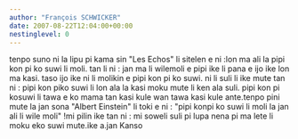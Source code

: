 ```yaml
---
author: "François SCHWICKER"
date: 2007-08-22T12:04:00+00:00
nestinglevel: 0
---
```

tenpo suno ni la lipu pi kama sin "Les Echos" li sitelen e ni :lon ma ali la pipi kon pi ko suwi li moli. tan li ni : jan ma li wilemoli e pipi ike li pana e ijo ike lon ma kasi. taso ijo ike ni li molikin e pipi kon pi ko suwi. ni li suli li ike mute tan ni : pipi kon piko suwi li lon ala la kasi moku mute li ken ala suli. pipi kon pi kosuwi li tawa e ko mama tan kasi kule wan tawa kasi kule ante.tenpo pini mute la jan sona "Albert Einstein" li toki e ni : "pipi konpi ko suwi li moli la jan ali li wile moli" !mi pilin ike tan ni : mi soweli suli pi lupa nena pi ma lete li moku eko suwi mute.ike a.jan Kanso